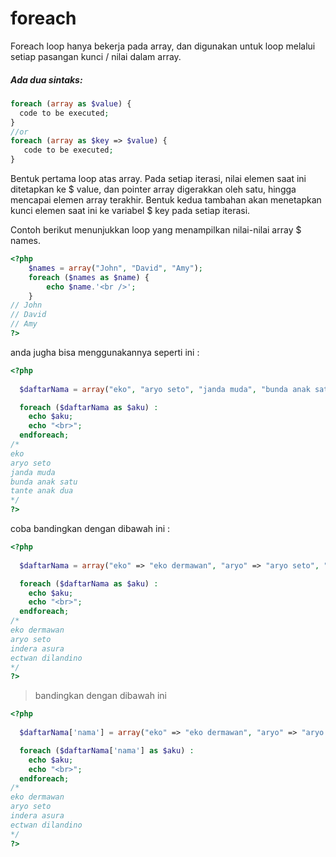 # foreach
Foreach loop hanya bekerja pada array, dan digunakan untuk loop melalui setiap pasangan kunci / nilai dalam array.

##### Ada dua sintaks:

```php
foreach (array as $value) {
  code to be executed;
}
//or
foreach (array as $key => $value) {
   code to be executed;
}
```

Bentuk pertama loop atas array. Pada setiap iterasi, nilai elemen saat ini ditetapkan ke $ value, dan pointer array digerakkan oleh satu, hingga mencapai elemen array terakhir.
Bentuk kedua tambahan akan menetapkan kunci elemen saat ini ke variabel $ key pada setiap iterasi.

Contoh berikut menunjukkan loop yang menampilkan nilai-nilai array $ names.

```php
<?php
    $names = array("John", "David", "Amy");
    foreach ($names as $name) {
        echo $name.'<br />';
    }
// John
// David
// Amy
?>
```

anda jugha bisa menggunakannya seperti ini :

```php
<?php
 
  $daftarNama = array("eko", "aryo seto", "janda muda", "bunda anak satu", "tante anak dua");

  foreach ($daftarNama as $aku) :
    echo $aku;
    echo "<br>";
  endforeach;
/*
eko
aryo seto
janda muda
bunda anak satu
tante anak dua
*/
?>
```


coba bandingkan dengan dibawah ini :
```php
<?php
 
  $daftarNama = array("eko" => "eko dermawan", "aryo" => "aryo seto", "indra" => "indera asura", "etwan" => "ectwan dilandino");

  foreach ($daftarNama as $aku) :
    echo $aku;
    echo "<br>";
  endforeach;
/*
eko dermawan
aryo seto
indera asura
ectwan dilandino
*/
?>
```

> bandingkan dengan dibawah ini

```php
<?php
 
  $daftarNama['nama'] = array("eko" => "eko dermawan", "aryo" => "aryo seto", "indra" => "indera asura", "etwan" => "ectwan dilandino");

  foreach ($daftarNama['nama'] as $aku) :
    echo $aku;
    echo "<br>";
  endforeach;
/*
eko dermawan
aryo seto
indera asura
ectwan dilandino
*/
?>
```